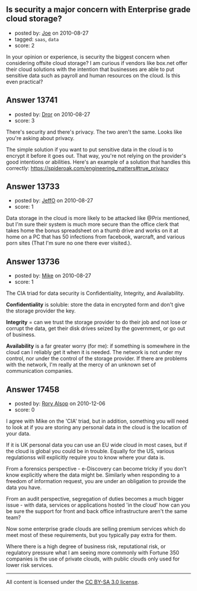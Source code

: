 ## Is security a major concern with Enterprise grade cloud storage?

- posted by: [Joe](https://stackexchange.com/users/-1/1081-joe) on 2010-08-27
- tagged: `saas`, `data`
- score: 2

In your opinion or experience, is security the biggest concern when considering offsite cloud storage?  I am curious if vendors like box.net offer their cloud solutions with the intention that businesses are able to put sensitive data such as payroll and human resources on the cloud.  Is this even practical?  


## Answer 13741

- posted by: [Dror](https://stackexchange.com/users/-1/1057-dror) on 2010-08-27
- score: 3

There's security and there's privacy. The two aren't the same. Looks like you're asking about privacy.

The simple solution if you want to put sensitive data in the cloud is to encrypt it before it goes out. That way, you're not relying on the provider's good intentions or abilities. Here's an example of a solution that handles this correctly: https://spideroak.com/engineering_matters#true_privacy


## Answer 13733

- posted by: [JeffO](https://stackexchange.com/users/-1/1796-jeffo) on 2010-08-27
- score: 1

Data storage in the cloud is more likely to be attacked like @Prix mentioned, but I'm sure their system is much more secure than the office clerk that takes home the bonus spreadsheet on a thumb drive and works on it at home on a PC that has 50 infections from facebook, warcraft, and various porn sites (That I'm sure no one there ever visited.).


## Answer 13736

- posted by: [Mike](https://stackexchange.com/users/-1/3475-mike) on 2010-08-27
- score: 1

The CIA triad for data security is Confidentiality, Integrity, and Availability. 

**Confidentiality** is soluble: store the data in encrypted form and don't give the storage provider the key. 

**Integrity** = can we trust the storage provider to do their job and not lose or corrupt the data, get their disk drives seized by the government, or go out of business.

**Availability** is a far greater worry (for me): if something is somewhere in the cloud can I reliably get it when it is needed. The network is not under my control, nor under the control of the storage provider. If there are problems with the network, I'm really at the mercy of an unknown set of communication companies. 






## Answer 17458

- posted by: [Rory Alsop](https://stackexchange.com/users/-1/5784-rory-alsop) on 2010-12-06
- score: 0

I agree with Mike on the 'CIA' triad, but in addition, something you will need to look at if you are storing any personal data in the cloud is the location of your data.

If it is UK personal data you can use an EU wide cloud in most cases, but if the cloud is global you could be in trouble. Equally for the US, various regulationss will explicitly require you to know where your data is.

From a forensics perspective - e-Discovery can become tricky if you don't know explicitly where the data might be. Similarly when responding to a freedom of information request, you are under an obligation to provide the data you have.

From an audit perspective, segregation of duties becomes a much bigger issue - with data, services or applications hosted 'in the cloud' how can you be sure the support for front and back office infrastructure aren't the same team?

Now some enterprise grade clouds are selling premium services which do meet most of these requirements, but you typically pay extra for them.

Where there is a high degree of business risk, reputational risk, or regulatory pressure what I am seeing more commonly with Fortune 350 companies is the use of private clouds, with public clouds only used for lower risk services.



---

All content is licensed under the [CC BY-SA 3.0 license](https://creativecommons.org/licenses/by-sa/3.0/).
